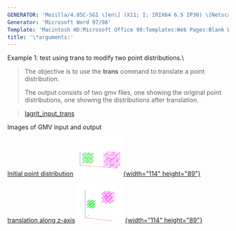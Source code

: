 ```yaml
---
GENERATOR: 'Mozilla/4.05C-SGI \[en\] (X11; I; IRIX64 6.5 IP30) \[Netscape\]'
Generator: 'Microsoft Word 97/98'
Template: 'Macintosh HD:Microsoft Office 98:Templates:Web Pages:Blank Web Page'
title: '\*arguments:'
---
```


Example 1: test using trans to modify two point distributions.\

> The objective is to use the **trans** command to translate a point
> distribution.
>
> The output consists of two gmv files, one showing the original point
> distributions, one showing the distributions after translation.

> [lagrit\_input\_trans](../input_output/lagrit_input_trans)
>
Images of GMV input and output

[Initial point
distribution](image/trans1.gif)[![](image/trans1_tn.gif){width="114"
height="89"}](image/trans1.gif)

[translation along
z-axis](image/trans2.gif)[![](image/trans2_tn.gif){width="114"
height="89"}](image/trans2.gif)

